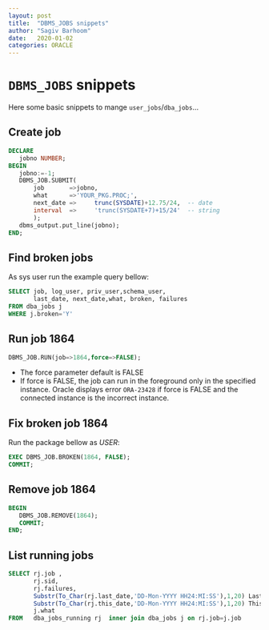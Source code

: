```yaml
---
layout: post
title:  "DBMS_JOBS snippets"
author: "Sagiv Barhoom"
date:   2020-01-02
categories: ORACLE 
---
```


# ```DBMS_JOBS``` snippets
Here some basic snippets to mange ```user_jobs```/```dba_jobs```...
## Create job
```sql
DECLARE
   jobno NUMBER;
BEGIN
   jobno:=-1;
   DBMS_JOB.SUBMIT( 
       job       =>jobno,
       what      =>'YOUR_PKG.PROC;', 
       next_date =>		trunc(SYSDATE)+12.75/24,  -- date
       interval  =>     'trunc(SYSDATE+7)+15/24'  -- string
       );
   dbms_output.put_line(jobno);   
END;
```

## Find broken jobs
As sys user run the example query bellow:
```sql
SELECT job, log_user, priv_user,schema_user, 
       last_date, next_date,what, broken, failures 
FROM dba_jobs j 
WHERE j.broken='Y'
```
## Run job 1864
```sql
DBMS_JOB.RUN(job=>1864,force=>FALSE);
```
* The force parameter default is FALSE
* If force is FALSE, the job can run in the foreground only in the specified instance. 
  Oracle displays error ```ORA-23428``` if force is FALSE and the connected instance is the incorrect instance.

## Fix broken job 1864
Run the package bellow as  *USER*:
```sql
EXEC DBMS_JOB.BROKEN(1864, FALSE);
COMMIT;
```

## Remove job 1864
```sql
BEGIN
   DBMS_JOB.REMOVE(1864);
   COMMIT;
END; 
```


## List running jobs
```sql
SELECT rj.job ,
       rj.sid,
       rj.failures,       
       Substr(To_Char(rj.last_date,'DD-Mon-YYYY HH24:MI:SS'),1,20) Last_Date,      
       Substr(To_Char(rj.this_date,'DD-Mon-YYYY HH24:MI:SS'),1,20) This_Date,
       j.what
FROM   dba_jobs_running rj  inner join dba_jobs j on rj.job=j.job
```

